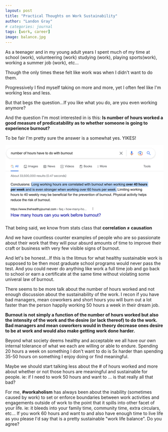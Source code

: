 ```yaml
---
layout: post
title: "Practical Thoughts on Work Sustainability"
author: "Landon Gray"
# categories: journal
tags: [work, career]
image: balance.jpg
---
```


As a teenager and in my young adult years I spent much of my time at school (work), volunteering (work) studying (work), playing sports(work), working a summer job (work), etc...

Though the only times these felt like work was when I didn't want to do them.

Progressively I find myself taking on more and more, yet I often feel like I'm working less and less. 

But that begs the question...If you like what you do, are you even working anymore?

And the question I'm most interested in is this: <b> Is number of hours worked a good measure of predicatability as to whether someone is going to experience burnout? </b>

To be fair I'm pretty sure the answer is a somewhat yes. YIKES!


![Indicator of burnout](/assets/img/google-burnout.png)


That being said, we know from stats class that <b> correlation ≠ causation </b>

And we have countless counter examples of people who are so passionate about their work that they will pour absurd amounts of time to improve their craft or business with very few visible signs of burnout.

And let's be honest...If this is the litmus for what healthy sustainable work is supposed to be then most graduate school programs would never pass the test. And you could never do anything like work a full time job and go back to school or earn a certificate at the same time without violating some univeral law of burnout.

There seems to be more talk about the number of hours worked and not enough discussion about the sustainability of the work. I recon if you have bad managers, mean coworkers and short hours you will burn out a lot faster than the person happily working 50 hours a week in their dream job.

<b> Burnout is not simply a function of the number of hours worked but also the intensity of the work and the desire (or lack thereof) to do the work. Bad managers and mean coworkers would in theory decrease ones desire to be at work and would also make getting work done harder. </b>

Beyond what society deems healthy and acceptable we all have our own internal tolerance of what we each are willing or able to endure. Spending 20 hours a week on something I don't want to do is 5x harder than spending 35-50 hours on something I enjoy doing or find meaningful.

Maybe we should start talking less about the # of hours worked and more about whether or not those hours are meaningful and sustainable for people. ie: if I need to work 50 hours and want to ... is that really all that bad?

For me, <b>#workaholism</b> has always been about the inability (sometimes caused by work) to set or enforce boundaries between work activities and engagements outside of work to the point that it spills into other facet of your life. ie: it bleeds into your family time, community time, extra circulars, etc... If you work 60 hours and want to and also have enough time to live life as you please I'd say that is a pretty sustainable "work life balance". Do you agree?
